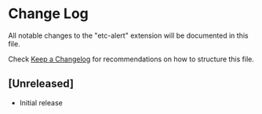# Change Log

All notable changes to the "etc-alert" extension will be documented in this file.

Check [Keep a Changelog](http://keepachangelog.com/) for recommendations on how to structure this file.

## [Unreleased]

- Initial release